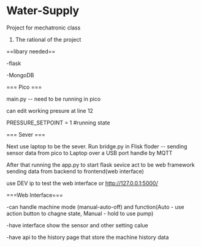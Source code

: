# Water-Supply
Project for mechatronic class
1. The rational of the project

==libary needed==

-flask

-MongoDB

=== Pico ===

main.py -- need to be running in pico

can edit working presure at line 12

PRESSURE_SETPOINT = 1 #running state

=== Sever ===

Next use laptop to be the sever. 
  Run bridge.py in Flisk floder -- sending sensor data from pico to Laptop over a USB port handle by MQTT
  
After that running the app.py to start flask sevice act to be web framework sending data from backend to frontend(web interface)

use DEV ip to test the web interface or http://127.0.0.1:5000/

===Web Interface===

-can handle machine mode (manual-auto-off) and function(Auto - use action button to chagne state, Manual - hold to use pump)

-have interface show the sensor and other setting calue

-have api to the history page that store the machine history data

